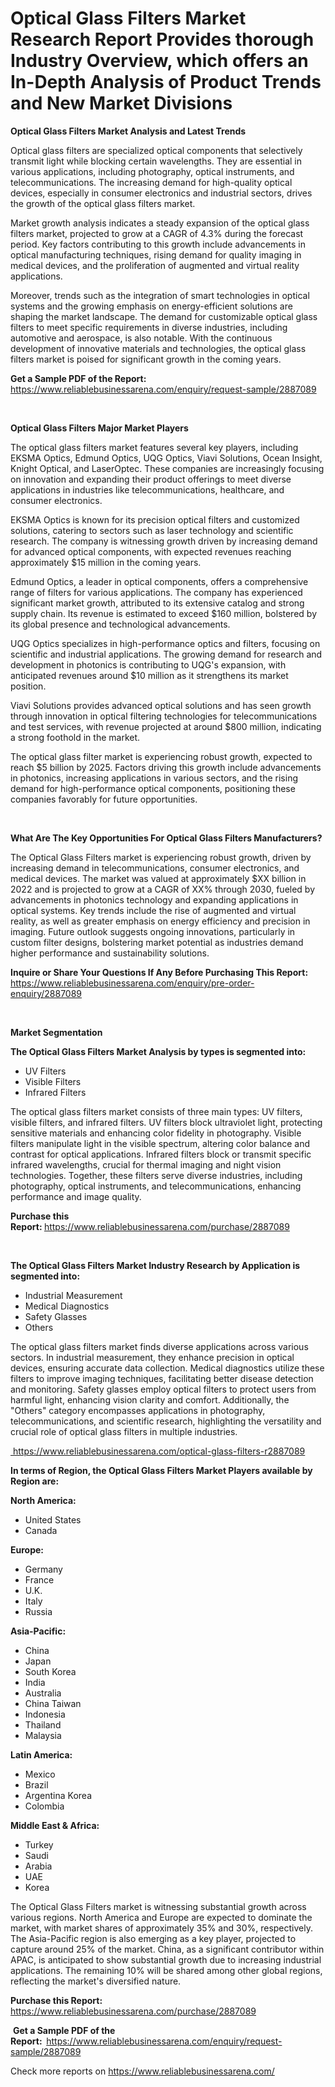 <p><h1>Optical Glass Filters Market Research Report Provides thorough Industry Overview, which offers an In-Depth Analysis of Product Trends and New Market Divisions</h1></p><p><strong>Optical Glass Filters Market Analysis and Latest Trends</strong></p>
<p><p>Optical glass filters are specialized optical components that selectively transmit light while blocking certain wavelengths. They are essential in various applications, including photography, optical instruments, and telecommunications. The increasing demand for high-quality optical devices, especially in consumer electronics and industrial sectors, drives the growth of the optical glass filters market.</p><p>Market growth analysis indicates a steady expansion of the optical glass filters market, projected to grow at a CAGR of 4.3% during the forecast period. Key factors contributing to this growth include advancements in optical manufacturing techniques, rising demand for quality imaging in medical devices, and the proliferation of augmented and virtual reality applications. </p><p>Moreover, trends such as the integration of smart technologies in optical systems and the growing emphasis on energy-efficient solutions are shaping the market landscape. The demand for customizable optical glass filters to meet specific requirements in diverse industries, including automotive and aerospace, is also notable. With the continuous development of innovative materials and technologies, the optical glass filters market is poised for significant growth in the coming years.</p></p>
<p><strong>Get a Sample PDF of the Report:&nbsp;</strong> <a href="https://www.reliablebusinessarena.com/enquiry/request-sample/2887089?utm_campaign=2206&utm_medium=2&utm_source=Github&utm_content=ia&utm_term=13032025&utm_id=optical-glass-filters">https://www.reliablebusinessarena.com/enquiry/request-sample/2887089</a></p>
<p>&nbsp;</p>
<p><strong>Optical Glass Filters Major Market Players</strong></p>
<p><p>The optical glass filters market features several key players, including EKSMA Optics, Edmund Optics, UQG Optics, Viavi Solutions, Ocean Insight, Knight Optical, and LaserOptec. These companies are increasingly focusing on innovation and expanding their product offerings to meet diverse applications in industries like telecommunications, healthcare, and consumer electronics.</p><p>EKSMA Optics is known for its precision optical filters and customized solutions, catering to sectors such as laser technology and scientific research. The company is witnessing growth driven by increasing demand for advanced optical components, with expected revenues reaching approximately $15 million in the coming years.</p><p>Edmund Optics, a leader in optical components, offers a comprehensive range of filters for various applications. The company has experienced significant market growth, attributed to its extensive catalog and strong supply chain. Its revenue is estimated to exceed $160 million, bolstered by its global presence and technological advancements.</p><p>UQG Optics specializes in high-performance optics and filters, focusing on scientific and industrial applications. The growing demand for research and development in photonics is contributing to UQG's expansion, with anticipated revenues around $10 million as it strengthens its market position.</p><p>Viavi Solutions provides advanced optical solutions and has seen growth through innovation in optical filtering technologies for telecommunications and test services, with revenue projected at around $800 million, indicating a strong foothold in the market.</p><p>The optical glass filter market is experiencing robust growth, expected to reach $5 billion by 2025. Factors driving this growth include advancements in photonics, increasing applications in various sectors, and the rising demand for high-performance optical components, positioning these companies favorably for future opportunities.</p></p>
<p>&nbsp;</p>
<p><strong>What Are The Key Opportunities For Optical Glass Filters Manufacturers?</strong></p>
<p><p>The Optical Glass Filters market is experiencing robust growth, driven by increasing demand in telecommunications, consumer electronics, and medical devices. The market was valued at approximately $XX billion in 2022 and is projected to grow at a CAGR of XX% through 2030, fueled by advancements in photonics technology and expanding applications in optical systems. Key trends include the rise of augmented and virtual reality, as well as greater emphasis on energy efficiency and precision in imaging. Future outlook suggests ongoing innovations, particularly in custom filter designs, bolstering market potential as industries demand higher performance and sustainability solutions.</p></p>
<p><strong>Inquire or Share Your Questions If Any Before Purchasing This Report:</strong> <a href="https://www.reliablebusinessarena.com/enquiry/pre-order-enquiry/2887089?utm_campaign=2206&utm_medium=2&utm_source=Github&utm_content=ia&utm_term=13032025&utm_id=optical-glass-filters">https://www.reliablebusinessarena.com/enquiry/pre-order-enquiry/2887089</a></p>
<p>&nbsp;</p>
<p><strong>Market Segmentation</strong></p>
<p><strong>The Optical Glass Filters Market Analysis by types is segmented into:</strong></p>
<p><ul><li>UV Filters</li><li>Visible Filters</li><li>Infrared Filters</li></ul></p>
<p><p>The optical glass filters market consists of three main types: UV filters, visible filters, and infrared filters. UV filters block ultraviolet light, protecting sensitive materials and enhancing color fidelity in photography. Visible filters manipulate light in the visible spectrum, altering color balance and contrast for optical applications. Infrared filters block or transmit specific infrared wavelengths, crucial for thermal imaging and night vision technologies. Together, these filters serve diverse industries, including photography, optical instruments, and telecommunications, enhancing performance and image quality.</p></p>
<p><strong>Purchase this Report:&nbsp;</strong><a href="https://www.reliablebusinessarena.com/purchase/2887089?utm_campaign=2206&utm_medium=2&utm_source=Github&utm_content=ia&utm_term=13032025&utm_id=optical-glass-filters">https://www.reliablebusinessarena.com/purchase/2887089</a></p>
<p>&nbsp;</p>
<p><strong>The Optical Glass Filters Market Industry Research by Application is segmented into:</strong></p>
<p><ul><li>Industrial Measurement</li><li>Medical Diagnostics</li><li>Safety Glasses</li><li>Others</li></ul></p>
<p><p>The optical glass filters market finds diverse applications across various sectors. In industrial measurement, they enhance precision in optical devices, ensuring accurate data collection. Medical diagnostics utilize these filters to improve imaging techniques, facilitating better disease detection and monitoring. Safety glasses employ optical filters to protect users from harmful light, enhancing vision clarity and comfort. Additionally, the "Others" category encompasses applications in photography, telecommunications, and scientific research, highlighting the versatility and crucial role of optical glass filters in multiple industries.</p></p>
<p><a href="https://www.reliablebusinessarena.com/optical-glass-filters-r2887089?utm_campaign=2206&utm_medium=2&utm_source=Github&utm_content=ia&utm_term=13032025&utm_id=optical-glass-filters">&nbsp;https://www.reliablebusinessarena.com/optical-glass-filters-r2887089</a></p>
<p><strong>In terms of Region, the Optical Glass Filters Market Players available by Region are:</strong></p>
<p>
    <p> <strong> North America: </strong>
        <ul>
            <li>United States</li>
            <li>Canada</li>
        </ul>
        </p> 
    <p> <strong> Europe: </strong>
        <ul>
            <li>Germany</li>
            <li>France</li>
            <li>U.K.</li>
            <li>Italy</li>
            <li>Russia</li>
        </ul>
        </p> 
    <p> <strong> Asia-Pacific: </strong>
        <ul>
            <li>China</li>
            <li>Japan</li>
            <li>South Korea</li>
            <li>India</li>
            <li>Australia</li>
            <li>China Taiwan</li>
            <li>Indonesia</li>
            <li>Thailand</li>
            <li>Malaysia</li>
        </ul>
        </p> 
    <p> <strong> Latin America: </strong>
        <ul>
            <li>Mexico</li>
            <li>Brazil</li>
            <li>Argentina Korea</li>
            <li>Colombia</li>
        </ul>
        </p> 
    <p> <strong> Middle East & Africa: </strong>
        <ul>
            <li>Turkey</li>
            <li>Saudi</li>
            <li>Arabia</li>
            <li>UAE</li>
            <li>Korea</li>
        </ul>
    </p>
    </p>
<p><p>The Optical Glass Filters market is witnessing substantial growth across various regions. North America and Europe are expected to dominate the market, with market shares of approximately 35% and 30%, respectively. The Asia-Pacific region is also emerging as a key player, projected to capture around 25% of the market. China, as a significant contributor within APAC, is anticipated to show substantial growth due to increasing industrial applications. The remaining 10% will be shared among other global regions, reflecting the market's diversified nature.</p></p>
<p><strong>Purchase this Report: </strong><a href="https://www.reliablebusinessarena.com/purchase/2887089?utm_campaign=2206&utm_medium=2&utm_source=Github&utm_content=ia&utm_term=13032025&utm_id=optical-glass-filters">https://www.reliablebusinessarena.com/purchase/2887089</a></p>
<p>&nbsp;<strong>Get a Sample PDF of the Report:&nbsp;&nbsp;</strong><a href="https://www.reliablebusinessarena.com/enquiry/request-sample/2887089?utm_campaign=2206&utm_medium=2&utm_source=Github&utm_content=ia&utm_term=13032025&utm_id=optical-glass-filters">https://www.reliablebusinessarena.com/enquiry/request-sample/2887089</a></p>
<p><strong></strong></p>
<p>Check more reports on <a href="https://www.reliablebusinessarena.com/?utm_campaign=2206&utm_medium=2&utm_source=Github&utm_content=ia&utm_term=13032025&utm_id=optical-glass-filters">https://www.reliablebusinessarena.com/</a></p>
